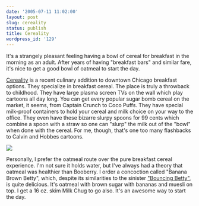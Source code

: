 ```yaml
---
date: '2005-07-11 11:02:00'
layout: post
slug: cereality
status: publish
title: Cereality
wordpress_id: '129'
---
```


It's a strangely pleasant feeling having a bowl of cereal for breakfast in the morning as an adult. After years of having "breakfast bars" and similar fare, it's nice to get a good bowl of oatmeal to start the day.




[Cereality](http://cereality.com/main.php) is a recent culinary addition to downtown Chicago breakfast options. They specialize in breakfast cereal. The place is truly a throwback to childhood. They have large plasma screen TVs on the wall which play cartoons all day long. You can get every popular sugar bomb cereal on the market, it seems, from Captain Crunch to Coco Puffs. They have special milk-proof containers to hold your cereal and milk choice on your way to the office. They even have these bizarre slurpy spoons for 99 cents which combine a spoon with a straw so one can "slurp" the milk out of the "bowl" when done with the cereal. For me, though, that's one too many flashbacks to Calvin and Hobbes cartoons.




![](http://photos21.flickr.com/25200131_7440f7a00f.jpg?v=0)




Personally, I prefer the oatmeal route over the pure breakfast cereal experience. I'm not sure it holds water, but I've always had a theory that oatmeal was healthier than Booberry. I order a concoction called "Banana Brown Betty", which, despite its similarities to the sinister ["Bouncing Betty"](http://members.aol.com/panzersgt/pyro/usap.html), is quite delicious. It's oatmeal with brown sugar with bananas and muesli on top. I get a 16 oz. skim Milk Chug to go also. It's an awesome way to start the day.



